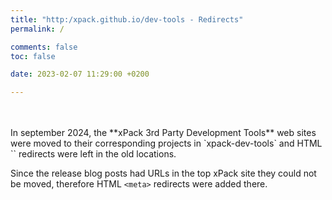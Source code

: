 ```yaml
---
title: "http:/xpack.github.io/dev-tools - Redirects"
permalink: /

comments: false
toc: false

date: 2023-02-07 11:29:00 +0200

---
```


<br/>
<br/>
In september 2024, the **xPack 3rd Party Development Tools** web sites were
moved to their corresponding projects in `xpack-dev-tools`
and HTML `<meta>` redirects were left
in the old locations.

Since the release blog posts had URLs in the top xPack site they could not be
moved, therefore HTML `<meta>`
redirects were added there.

